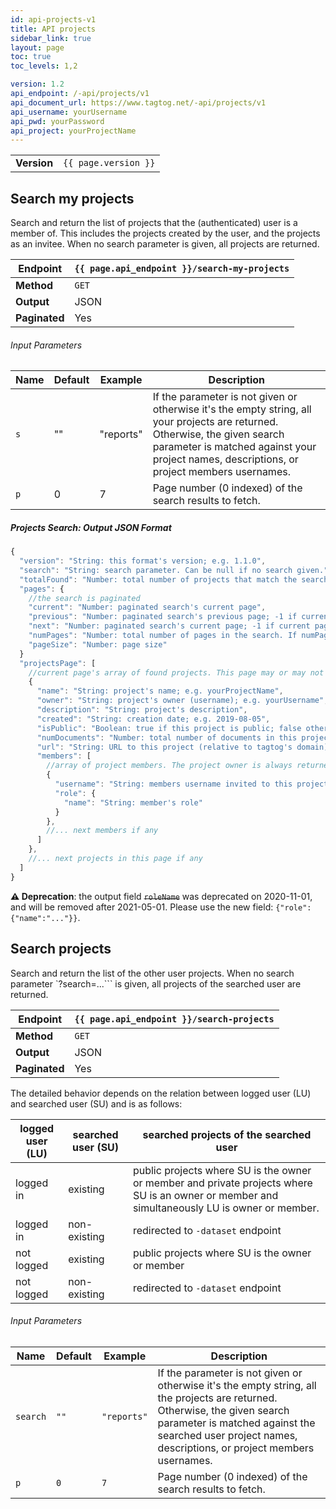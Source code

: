 ```yaml
---
id: api-projects-v1
title: API projects
sidebar_link: true
layout: page
toc: true
toc_levels: 1,2

version: 1.2
api_endpoint: /-api/projects/v1
api_document_url: https://www.tagtog.net/-api/projects/v1
api_username: yourUsername
api_pwd: yourPassword
api_project: yourProjectName
---
```


<div class="two-third-col">
  <table style="width:100%;white-space:nowrap;">
    <tr>
      <td><strong>Version</strong></td>
      <td><code>{{ page.version }}</code></td>
    </tr>
  </table>
</div>


<div class="two-third-col" markdown="1">

## Search my projects

Search and return the list of projects that the (authenticated) user is a member of. This includes the projects created by the user, and the projects as an invitee. When no search parameter is given, all projects are returned.

| **Endpoint**  | `{{ page.api_endpoint }}/search-my-projects` |
| ------------- | -------------------------------------------- |
| **Method**    | `GET`                                        |
| **Output**    | JSON                                         |
| **Paginated** | Yes                                          |

###### Input Parameters

| Name | Default | Example   | Description                                                                                                                                                                                                                |
| ---- | ------- | --------- | -------------------------------------------------------------------------------------------------------------------------------------------------------------------------------------------------------------------------- |
| `s`  | ""      | "reports" | If the parameter is not given or otherwise it's the empty string, all your projects are returned. Otherwise, the given search parameter is matched against your project names, descriptions, or project members usernames. |
| `p`  | 0       | 7         | Page number (0 indexed) of the search results to fetch.                                                                                                                                                                    |

##### Projects Search: Output JSON Format

```javascript
{
  "version": "String: this format's version; e.g. 1.1.0",
  "search": "String: search parameter. Can be null if no search given.",
  "totalFound": "Number: total number of projects that match the search",
  "pages": {
    //the search is paginated
    "current": "Number: paginated search's current page",
    "previous": "Number: paginated search's previous page; -1 if current page == 0",
    "next": "Number: paginated search's current page; -1 if current page is the last page",
    "numPages": "Number: total number of pages in the search. If numPages <= 1, the current page contains all found results"
    "pageSize": "Number: page size"
  }
  "projectsPage": [
    //current page's array of found projects. This page may or may not contain all results
    {
      "name": "String: project's name; e.g. yourProjectName",
      "owner": "String: project's owner (username); e.g. yourUsername",
      "description": "String: project's description",
      "created": "String: creation date; e.g. 2019-08-05",
      "isPublic": "Boolean: true if this project is public; false otherwise",
      "numDocuments": "Number: total number of documents in this project",
      "url": "String: URL to this project (relative to tagtog's domain)",
      "members": [
        //array of project members. The project owner is always returned (with role admin)
        {
          "username": "String: members username invited to this project",
          "role": {
            "name": "String: member's role"
          }
        },
        //... next members if any
      ]
    },
    //... next projects in this page if any
  ]
}
```

**⚠️ Deprecation**: the output field ~~`roleName`~~ was deprecated on 2020-11-01, and will be removed after 2021-05-01. Please use the new field: `{"role":{"name":"..."}}`.

## Search projects

Search and return the list of the other user projects. 
When no search parameter `?search=...``` is given, all projects of the searched 
user are returned.

| **Endpoint**  | `{{ page.api_endpoint }}/search-projects`    |
| ------------- | -------------------------------------------- |
| **Method**    | `GET`                                        |
| **Output**    | JSON                                         |
| **Paginated** | Yes                                          |

The detailed behavior depends on the relation between logged user (LU) 
and searched user (SU) and is as follows:
 
| **logged user (LU)** | **searched user (SU)** | **searched projects of the searched user**                                                                                                    |
| -------------------- | ---------------------- | --------------------------------------------------------------------------------------------------------------------------------------------- |
| logged in            | existing               | public projects where SU is the owner or member and private projects where SU is an owner or member and simultaneously LU is owner or member. |
| logged in            | non-existing           | redirected to `-dataset` endpoint                                                                                                             |
| not logged           | existing               | public projects where SU is the owner or member                                                                                               |
| not logged           | non-existing           | redirected to `-dataset` endpoint                                                                                                             |

###### Input Parameters

| **Name** | **Default** | **Example** | **Description**                                                                                                                                                                                                                        |
| -------- | ----------- | ----------- | -------------------------------------------------------------------------------------------------------------------------------------------------------------------------------------------------------------------------------------- |
| `search` | `""`        | `"reports"` | If the parameter is not given or otherwise it's the empty string, all the projects are returned. Otherwise, the given search parameter is matched against the searched user project names, descriptions, or project members usernames. |
| `p`      | `0`         | `7`         | Page number (0 indexed) of the search results to fetch.                                                                                                                                                                                |

</div>
